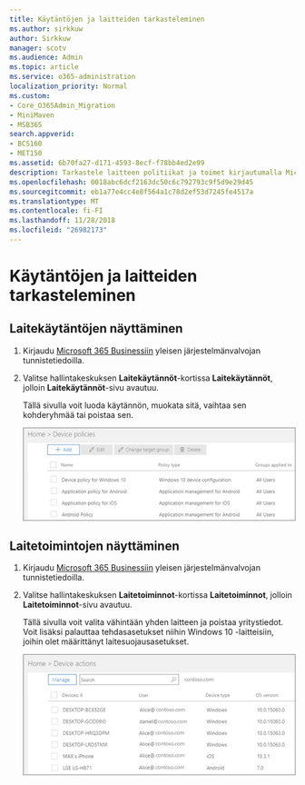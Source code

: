 ```yaml
---
title: Käytäntöjen ja laitteiden tarkasteleminen
ms.author: sirkkuw
author: Sirkkuw
manager: scotv
ms.audience: Admin
ms.topic: article
ms.service: o365-administration
localization_priority: Normal
ms.custom:
- Core_O365Admin_Migration
- MiniMaven
- MSB365
search.appverid:
- BCS160
- MET150
ms.assetid: 6b70fa27-d171-4593-8ecf-f78bb4ed2e99
description: Tarkastele laitteen politiikat ja toimet kirjautumalla Microsoft 365 yleisen järjestelmänvalvojan credintials kauppaa.
ms.openlocfilehash: 0018abc6dcf2163dc50c6c792793c9f5d9e29d45
ms.sourcegitcommit: eb1a77e4cc4e8f564a1c78d2ef53d7245fe4517a
ms.translationtype: MT
ms.contentlocale: fi-FI
ms.lasthandoff: 11/28/2018
ms.locfileid: "26982173"
---
```

# <a name="view-policies-and-devices"></a>Käytäntöjen ja laitteiden tarkasteleminen

## <a name="view-device-policies"></a>Laitekäytäntöjen näyttäminen

1. Kirjaudu [Microsoft 365 Businessiin](https://portal.office.com) yleisen järjestelmänvalvojan tunnistetiedoilla. 
    
2. Valitse hallintakeskuksen **Laitekäytännöt**-kortissa **Laitekäytännöt**, jolloin **Laitekäytännöt**-sivu avautuu. 
    
    Tällä sivulla voit luoda käytännön, muokata sitä, vaihtaa sen kohderyhmää tai poistaa sen.
    
    ![Screenshot of the Policies page](media/27ebb1d3-d04b-4221-a13f-8583045b5077.png)
  
## <a name="view-device-actions"></a>Laitetoimintojen näyttäminen

1. Kirjaudu [Microsoft 365 Businessiin](https://portal.office.com) yleisen järjestelmänvalvojan tunnistetiedoilla. 
    
2. Valitse hallintakeskuksen **Laitetoiminnot**-kortissa **Laitetoiminnot**, jolloin **Laitetoiminnot**-sivu avautuu. 
    
    Tällä sivulla voit valita vähintään yhden laitteen ja poistaa yritystiedot. Voit lisäksi palauttaa tehdasasetukset niihin Windows 10 -laitteisiin, joihin olet määrittänyt laitesuojausasetukset.
    
    ![Device actions page.](media/6d2ad0c4-9c96-4489-ab93-c4e38e317d45.PNG)
  
  

